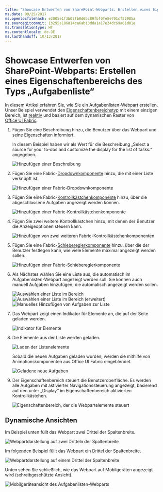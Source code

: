 ```yaml
---
title: "Showcase Entwerfen von SharePoint-Webparts: Erstellen eines Eigenschaftenbereichs des Typs „Aufgabenliste“"
ms.date: 09/25/2017
ms.openlocfilehash: e2005e1f3b02fb0d6bc89fbf0fe8e701cf52985a
ms.sourcegitcommit: 1b295a186814ca6ab13dda1a17e34dc69a61d81e
ms.translationtype: HT
ms.contentlocale: de-DE
ms.lasthandoff: 10/13/2017
---
```

# <a name="sharepoint-web-part-design-showcase-create-a-to-do-list-property-pane"></a>Showcase Entwerfen von SharePoint-Webparts: Erstellen eines Eigenschaftenbereichs des Typs „Aufgabenliste“

In diesem Artikel erfahren Sie, wie Sie ein Aufgabenlisten-Webpart erstellen. Unser Beispiel verwendet den [Eigenschaftenbereichstyp](design-a-web-part.md) mit einem einzigen Bereich, ist [reaktiv](reactive-and-nonreactive-web-parts.md) und basiert auf dem dynamischen Raster von [Office UI Fabric](https://dev.office.com/fabric#/).


1. Fügen Sie eine Beschreibung hinzu, die Benutzer über das Webpart und seine Eigenschaften informiert.

    In diesem Beispiel haben wir als Wert für die Beschreibung „Select a source for your to-dos and customize the display for the list of tasks.“ angegeben.
    
    ![Hinzufügen einer Beschreibung](../images/design-showcase-01.png)

2. Fügen Sie eine Fabric-[Dropdownkomponente](http://dev.office.com/fabric#/components/dropdown) hinzu, die mit einer Liste verknüpft ist.

    ![Hinzufügen einer Fabric-Dropdownkomponente](../images/design-showcase-02.png)

3. Fügen Sie eine Fabric-[Kontrollkästchenkomponente](http://dev.office.com/fabric#/components/checkbox) hinzu, über die abgeschlossene Aufgaben angezeigt werden können.

    ![Hinzufügen einer Fabric-Kontrollkästchenkomponente](../images/design-showcase-03.png)

4. Fügen Sie zwei weitere Kontrollkästchen hinzu, mit denen der Benutzer die Anzeigeoptionen steuern kann.

    ![Hinzufügen von zwei weiteren Fabric-Kontrollkästchenkomponenten](../images/design-showcase-04.png)

5. Fügen Sie eine Fabric-[Schiebereglerkomponente](http://dev.office.com/fabric#/components/slider) hinzu, über die der Benutzer festlegen kann, wie viele Elemente maximal angezeigt werden sollen.

    ![Hinzufügen einer Fabric-Schiebereglerkomponente](../images/design-showcase-05.png)

6. Als Nächstes wählen Sie eine Liste aus, die automatisch im Aufgabenlisten-Webpart angezeigt werden soll. Sie können auch manuell Aufgaben hinzufügen, die automatisch angezeigt werden sollen.

    ![Auswählen einer Liste im Bereich](../images/design-showcase-06.png) ![Auswählen einer Liste im Bereich (erweitert)](../images/design-showcase-07.png) ![Manuelles Hinzufügen von Aufgaben zur Liste](../images/design-showcase-08.png)

7. Das Webpart zeigt einen Indikator für Elemente an, die auf der Seite geladen werden.

    ![Indikator für Elemente](../images/design-showcase-09.png)

8. Die Elemente aus der Liste werden geladen.

    ![Laden der Listenelemente](../images/design-showcase-10.png)

    Sobald die neuen Aufgaben geladen wurden, werden sie mithilfe von Animationskomponenten aus Office UI Fabric eingeblendet.

    ![Geladene neue Aufgaben](../images/design-showcase-11.png)

9. Der Eigenschaftenbereich steuert die Benutzeroberfläche. Es werden alle Aufgaben mit aktivierter Navigationssteuerung angezeigt, basierend auf den unter „Display“ im Eigenschaftenbereich aktivierten Kontrollkästchen. 

    ![Eigenschaftenbereich, der die Webpartelemente steuert](../images/design-showcase-12.png)

## <a name="responsive-views"></a>Dynamische Ansichten

Im Beispiel unten füllt das Webpart zwei Drittel der Spaltenbreite.

![Webpartdarstellung auf zwei Dritteln der Spaltenbreite](../images/design-showcase-13.png)

Im folgenden Beispiel füllt das Webpart ein Drittel der Spaltenbreite.


![Webpartdarstellung auf einem Drittel der Spaltenbreite](../images/design-showcase-14.png)

Unten sehen Sie schließlich, wie das Webpart auf Mobilgeräten angezeigt wird (schreibgeschützte Ansicht).

![Mobilgeräteansicht des Aufgabenlisten-Webparts](../images/design-showcase-15.png)